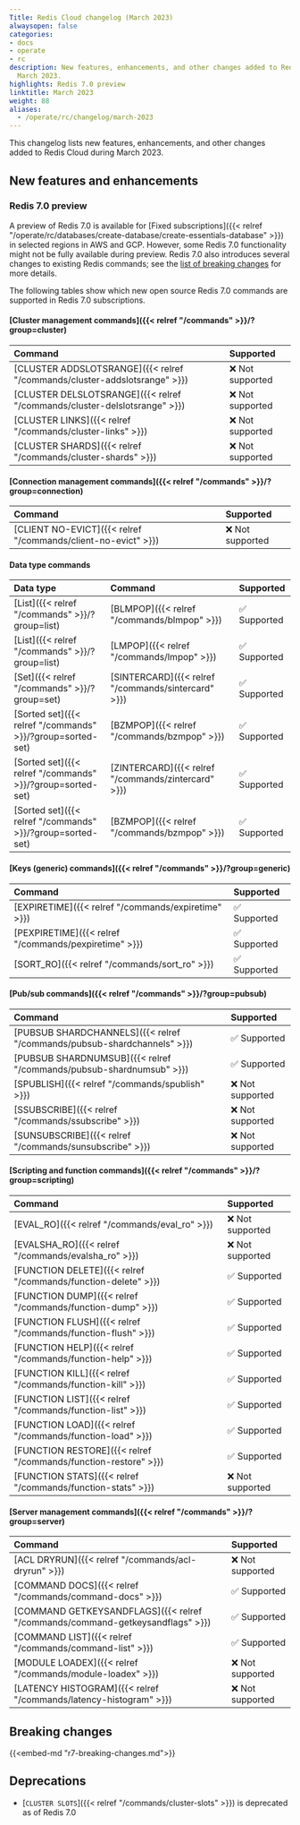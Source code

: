 ```yaml
---
Title: Redis Cloud changelog (March 2023)
alwaysopen: false
categories:
- docs
- operate
- rc
description: New features, enhancements, and other changes added to Redis Cloud during
  March 2023.
highlights: Redis 7.0 preview
linktitle: March 2023
weight: 88
aliases:
  - /operate/rc/changelog/march-2023
---
```


This changelog lists new features, enhancements, and other changes added to Redis Cloud during March 2023.

## New features and enhancements

### Redis 7.0 preview

A preview of Redis 7.0 is available for [Fixed subscriptions]({{< relref "/operate/rc/databases/create-database/create-essentials-database" >}}) in selected regions in AWS and GCP. However, some Redis 7.0 functionality might not be fully available during preview. Redis 7.0 also introduces several changes to existing Redis commands; see the [list of breaking changes](#redis-70-breaking-changes) for more details.

The following tables show which new open source Redis 7.0 commands are supported in Redis 7.0 subscriptions.

#### [Cluster management commands]({{< relref "/commands" >}}/?group=cluster)

| <span style="min-width: 10em; display: table-cell">Command</span> | Supported |
|:--------|:----------|
| [CLUSTER ADDSLOTSRANGE]({{< relref "/commands/cluster-addslotsrange" >}}) | <span title="Not supported">&#x274c; Not supported</span> |
| [CLUSTER DELSLOTSRANGE]({{< relref "/commands/cluster-delslotsrange" >}}) | <span title="Not supported">&#x274c; Not supported</span> |
| [CLUSTER LINKS]({{< relref "/commands/cluster-links" >}}) | <span title="Not supported">&#x274c; Not supported</span> |
| [CLUSTER SHARDS]({{< relref "/commands/cluster-shards" >}}) | <span title="Not supported">&#x274c; Not supported</span> |

#### [Connection management commands]({{< relref "/commands" >}}/?group=connection)

| <span style="min-width: 10em; display: table-cell">Command</span> | Supported |
|:--------|:----------|
| [CLIENT NO-EVICT]({{< relref "/commands/client-no-evict" >}}) | <span title="Not supported">&#x274c; Not supported</span> |

#### Data type commands

| Data type | Command | Supported |
|:----------|:--------|:----------|
| [List]({{< relref "/commands" >}}/?group=list) | [BLMPOP]({{< relref "/commands/blmpop" >}}) | <span title="Supported">&#x2705; Supported</span>|
| [List]({{< relref "/commands" >}}/?group=list) | [LMPOP]({{< relref "/commands/lmpop" >}}) | <span title="Supported">&#x2705; Supported</span>|
| [Set]({{< relref "/commands" >}}/?group=set) | [SINTERCARD]({{< relref "/commands/sintercard" >}}) | <span title="Supported">&#x2705; Supported</span>|
| [Sorted set]({{< relref "/commands" >}}/?group=sorted-set) | [BZMPOP]({{< relref "/commands/bzmpop" >}}) | <span title="Supported">&#x2705; Supported</span>|
| [Sorted set]({{< relref "/commands" >}}/?group=sorted-set) | [ZINTERCARD]({{< relref "/commands/zintercard" >}}) | <span title="Supported">&#x2705; Supported</span>|
| [Sorted set]({{< relref "/commands" >}}/?group=sorted-set) | [BZMPOP]({{< relref "/commands/bzmpop" >}}) | <span title="Supported">&#x2705; Supported</span>|

#### [Keys (generic) commands]({{< relref "/commands" >}}/?group=generic)

| <span style="min-width: 10em; display: table-cell">Command</span> | Supported |
|:--------|:----------|
| [EXPIRETIME]({{< relref "/commands/expiretime" >}}) | <span title="Supported">&#x2705; Supported</span>|
| [PEXPIRETIME]({{< relref "/commands/pexpiretime" >}}) | <span title="Supported">&#x2705; Supported</span>|
| [SORT_RO]({{< relref "/commands/sort_ro" >}}) | <span title="Supported">&#x2705; Supported</span>|

#### [Pub/sub commands]({{< relref "/commands" >}}/?group=pubsub)

| <span style="min-width: 10em; display: table-cell">Command</span> | Supported |
|:--------|:----------|
| [PUBSUB SHARDCHANNELS]({{< relref "/commands/pubsub-shardchannels" >}}) | <span title="Supported">&#x2705; Supported</span>|
| [PUBSUB SHARDNUMSUB]({{< relref "/commands/pubsub-shardnumsub" >}}) | <span title="Supported">&#x2705; Supported</span>|
| [SPUBLISH]({{< relref "/commands/spublish" >}}) | <span title="Not supported">&#x274c; Not supported</span> |
| [SSUBSCRIBE]({{< relref "/commands/ssubscribe" >}}) | <span title="Not supported">&#x274c; Not supported</span> |
| [SUNSUBSCRIBE]({{< relref "/commands/sunsubscribe" >}}) | <span title="Not supported">&#x274c; Not supported</span> |

#### [Scripting and function commands]({{< relref "/commands" >}}/?group=scripting)

| <span style="min-width: 10em; display: table-cell">Command</span> | Supported |
|:--------|:----------|
| [EVAL_RO]({{< relref "/commands/eval_ro" >}}) | <span title="Not supported">&#x274c; Not supported</span> |
| [EVALSHA_RO]({{< relref "/commands/evalsha_ro" >}}) | <span title="Not supported">&#x274c; Not supported</span> |
| [FUNCTION DELETE]({{< relref "/commands/function-delete" >}}) | <span title="Supported">&#x2705; Supported</span>|
| [FUNCTION DUMP]({{< relref "/commands/function-dump" >}}) | <span title="Supported">&#x2705; Supported</span>|
| [FUNCTION FLUSH]({{< relref "/commands/function-flush" >}}) | <span title="Supported">&#x2705; Supported</span>|
| [FUNCTION HELP]({{< relref "/commands/function-help" >}}) | <span title="Supported">&#x2705; Supported</span>|
| [FUNCTION KILL]({{< relref "/commands/function-kill" >}}) | <span title="Supported">&#x2705; Supported</span>|
| [FUNCTION LIST]({{< relref "/commands/function-list" >}}) | <span title="Supported">&#x2705; Supported</span>|
| [FUNCTION LOAD]({{< relref "/commands/function-load" >}}) | <span title="Supported">&#x2705; Supported</span>|
| [FUNCTION RESTORE]({{< relref "/commands/function-restore" >}}) | <span title="Supported">&#x2705; Supported</span>|
| [FUNCTION STATS]({{< relref "/commands/function-stats" >}}) | <span title="Not supported">&#x274c; Not supported</span> |

#### [Server management commands]({{< relref "/commands" >}}/?group=server)

| <span style="min-width: 10em; display: table-cell">Command</span> | Supported |
|:--------|:----------|
| [ACL DRYRUN]({{< relref "/commands/acl-dryrun" >}}) | <span title="Not supported">&#x274c; Not supported</span> |
| [COMMAND DOCS]({{< relref "/commands/command-docs" >}}) | <span title="Supported">&#x2705; Supported</span>|
| [COMMAND GETKEYSANDFLAGS]({{< relref "/commands/command-getkeysandflags" >}}) | <span title="Supported">&#x2705; Supported</span>|
| [COMMAND LIST]({{< relref "/commands/command-list" >}}) | <span title="Supported">&#x2705; Supported</span>|
| [MODULE LOADEX]({{< relref "/commands/module-loadex" >}}) | <span title="Not supported">&#x274c; Not supported</span> |
| [LATENCY HISTOGRAM]({{< relref "/commands/latency-histogram" >}}) | <span title="Not supported">&#x274c; Not supported</span> |

## Breaking changes

{{<embed-md "r7-breaking-changes.md">}}

## Deprecations

- [`CLUSTER SLOTS`]({{< relref "/commands/cluster-slots" >}}) is deprecated as of Redis 7.0
